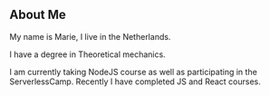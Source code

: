 ## About Me
My name is Marie, I live in the Netherlands.

I have a degree in Theoretical mechanics.

I am currently taking NodeJS course as well as participating in the ServerlessCamp.
Recently I have completed JS and React courses.
